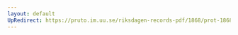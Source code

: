 ```yaml
---
layout: default
UpRedirect: https://pruto.im.uu.se/riksdagen-records-pdf/1868/prot-1868--ak--423/prot-1868--ak--423_018.pdf
---
```

